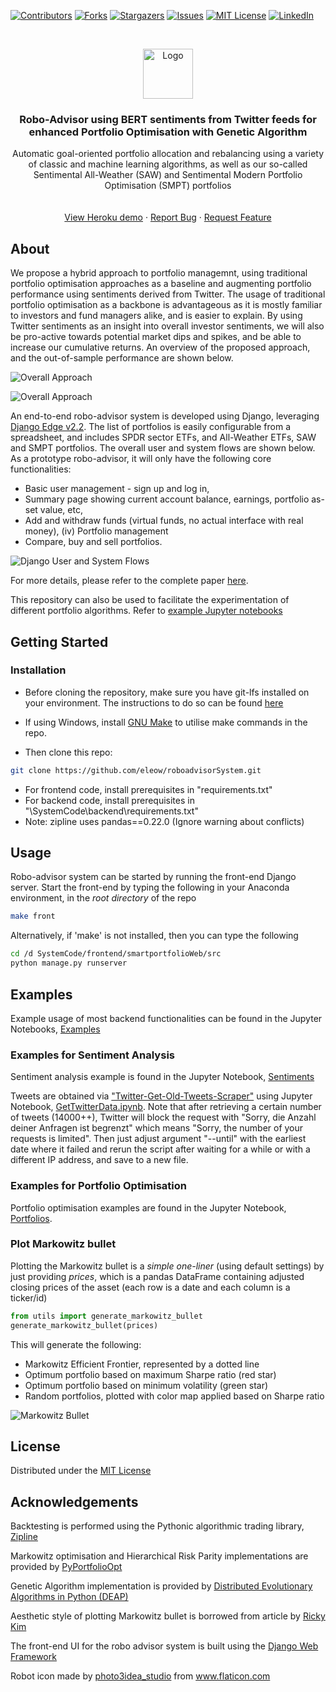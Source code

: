 [![Contributors][contributors-shield]][contributors-url]
[![Forks][forks-shield]][forks-url]
[![Stargazers][stars-shield]][stars-url]
[![Issues][issues-shield]][issues-url]
[![MIT License][license-shield]][license-url]
[![LinkedIn][linkedin-shield]][linkedin-url]

<!-- PROJECT LOGO -->
<br />
<p align="center">
  <a href="https://github.com/eleow/roboadvisorSystem">
    <img src="_misc/logo.png" alt="Logo" width="80" height="80">
  </a>

  <h3 align="center">Robo-Advisor using BERT sentiments from Twitter feeds for enhanced Portfolio Optimisation with Genetic Algorithm</h3>

  <p align="center">
    Automatic goal-oriented portfolio allocation and rebalancing using a variety of classic and machine learning algorithms, as well as our so-called Sentimental All-Weather (SAW) and Sentimental Modern Portfolio Optimisation (SMPT) portfolios
    <br />
    <br />
    <br />
    <a href="https://smartportfolioadvisor.herokuapp.com/">View Heroku demo</a>
    ·
    <a href="https://github.com/eleow/roboadvisorSystem/issues">Report Bug</a>
    ·
    <a href="https://github.com/eleow/roboadvisorSystem/issues">Request Feature</a>
  </p>
</p>

## About

We propose a hybrid approach to portfolio managemnt, using traditional portfolio optimisation approaches as a baseline and augmenting portfolio performance using sentiments derived from Twitter. The usage of traditional portfolio optimisation as a backbone is advantageous as it is mostly familiar to investors and fund managers alike, and is easier to explain. By using Twitter sentiments as an insight into overall investor sentiments, we will also be pro-active towards potential market dips and spikes, and be able to increase our cumulative returns. An overview of the proposed approach, and the out-of-sample performance are shown below.

![Overall Approach](_misc/figure_overall_architecture.png)

![Overall Approach](_misc/figure_saw.png)

An end-to-end robo-advisor system is developed using Django, leveraging [Django Edge v2.2](https://django-edge.readthedocs.io/en/latest/). The list of portfolios is easily configurable from a spreadsheet, and includes SPDR
sector ETFs, and All-Weather ETFs, SAW and SMPT portfolios. The overall user and system flows are shown below. As a prototype robo-advisor, it will only have the following core functionalities:

- Basic user management - sign up and log in,
- Summary page showing current account balance, earnings, portfolio as-
set value, etc,
- Add and withdraw funds (virtual funds, no actual interface with real money), (iv) Portfolio management
- Compare, buy and sell portfolios.

![Django User and System Flows](_misc/figure_django_architecture.png)

For more details, please refer to the complete paper [here](https://github.com/eleow/roboadvisorSystem/blob/master/docs/Robo_Advisor_using_BERT_sentiments_from_Twitter_feeds_for_enhanced_Portfolio_Optimisation_with_Genetic_Algorithm.pdf).

This repository can also be used to facilitate the experimentation of different portfolio algorithms. Refer to [example Jupyter notebooks](https://github.com/eleow/roboadvisorSystem/blob/master/SystemCode/backend/notebooks)


## Getting Started

### Installation

* Before cloning the repository, make sure you have git-lfs installed on your environment. The instructions to do so can be found [here](https://help.github.com/en/github/managing-large-files/installing-git-large-file-storage)

* If using Windows, install [GNU Make](https://www.gnu.org/software/make/) to utilise make commands in the repo.
* Then clone this repo:

```sh
git clone https://github.com/eleow/roboadvisorSystem.git
```

* For frontend code, install prerequisites in "requirements.txt"
* For backend code, install prerequisites in "\SystemCode\backend\requirements.txt"
* Note: zipline uses pandas==0.22.0 (Ignore warning about conflicts)

## Usage

Robo-advisor system can be started by running the front-end Django server. Start the front-end by typing the following in your Anaconda environment, in the *root directory* of the repo

```bash
make front
```

Alternatively, if 'make' is not installed, then you can type the following

```bash
cd /d SystemCode/frontend/smartportfolioWeb/src
python manage.py runserver
```

## Examples

Example usage of most backend functionalities can be found in the Jupyter Notebooks, [Examples](https://github.com/eleow/roboadvisorSystem/blob/master/SystemCode/backend/notebooks)

### Examples for Sentiment Analysis

Sentiment analysis example is found in the Jupyter Notebook, [Sentiments](https://github.com/eleow/roboadvisorSystem/blob/master/SystemCode/backend/notebooks/Sentiments.ipynb)

Tweets are obtained via ["Twitter-Get-Old-Tweets-Scraper"](https://github.com/eleow/Twitter-Get-Old-Tweets-Scraper) using Jupyter Notebook, [GetTwitterData.ipynb](https://github.com/eleow/roboadvisorSystem/blob/master/SystemCode/backend/notebooks/GetTwitterData.ipynb). Note that after retrieving a certain number of tweets (14000++), Twitter will block the request with "Sorry, die Anzahl deiner Anfragen ist begrenzt" which means "Sorry, the number of your requests is limited". Then just adjust argument "--until" with the earliest date where it failed and rerun the script after waiting for a while or with a different IP address, and save to a new file.

### Examples for Portfolio Optimisation

Portfolio optimisation examples are found in the Jupyter Notebook, [Portfolios](https://github.com/eleow/roboadvisorSystem/blob/master/SystemCode/backend/notebooks/Portfolios.ipynb).

### Plot Markowitz bullet

Plotting the Markowitz bullet is a *simple one-liner* (using default settings) by just providing _prices_, which is a pandas DataFrame containing adjusted closing prices of the asset (each row is a date and each column is a ticker/id)

```python
from utils import generate_markowitz_bullet
generate_markowitz_bullet(prices)

```

This will generate the following:

* Markowitz Efficient Frontier, represented by a dotted line
* Optimum portfolio based on maximum Sharpe ratio (red star)
* Optimum portfolio based on minimum volatility (green star)
* Random portfolios, plotted with color map applied based on Sharpe ratio

![Markowitz Bullet](_misc/MarkowitzBullet.png)


## License

Distributed under the [MIT License](LICENSE)

## Acknowledgements

Backtesting is performed using the Pythonic algorithmic trading library, [Zipline](https://www.zipline.io/)

Markowitz optimisation and Hierarchical Risk Parity implementations are provided by [PyPortfolioOpt](https://pyportfolioopt.readthedocs.io/en/latest/)

Genetic Algorithm implementation is provided by [Distributed Evolutionary Algorithms in Python (DEAP)](https://deap.readthedocs.io/en/master/)

Aesthetic style of plotting Markowitz bullet is borrowed from article by [Ricky Kim](https://towardsdatascience.com/efficient-frontier-portfolio-optimisation-in-python-e7844051e7f)

The front-end UI for the robo advisor system is built using the [Django Web Framework](https://www.djangoproject.com/)

<div>Robot icon made by <a href="https://www.flaticon.com/authors/photo3idea-studio" title="photo3idea_studio">photo3idea_studio</a> from <a href="https://www.flaticon.com/" title="Flaticon">www.flaticon.com</a></div>


<!-- MARKDOWN LINKS & IMAGES -->
<!-- https://www.markdownguide.org/basic-syntax/#reference-style-links -->
[contributors-shield]: https://img.shields.io/github/contributors/eleow/roboadvisorSystem
[contributors-url]: https://github.com/eleow/roboadvisorSystem/graphs/contributors
[forks-shield]: https://img.shields.io/github/forks/eleow/roboadvisorSystem
[forks-url]: https://github.com/eleow/roboadvisorSystem/network/members
[stars-shield]: https://img.shields.io/github/stars/eleow/roboadvisorSystem
[stars-url]: https://github.com/eleow/roboadvisorSystem/stargazers
[issues-shield]: https://img.shields.io/github/issues/eleow/roboadvisorSystem
[issues-url]: https://github.com/eleow/roboadvisorSystem/issues
[license-shield]: https://img.shields.io/github/license/eleow/roboadvisorSystem
[license-url]: https://github.com/eleow/roboadvisorSystem/blob/master/LICENSE
[linkedin-shield]: https://img.shields.io/badge/-LinkedIn-black.svg?style=flat-square&logo=linkedin&colorB=555
[linkedin-url]: https://linkedin.com/in/edmundleow
[product-screenshot]: images/screenshot.png

